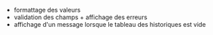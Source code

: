 - formattage des valeurs
- validation des champs + affichage des erreurs
- affichage d'un message lorsque le tableau des historiques est vide
